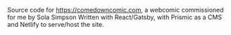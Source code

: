 Source code for https://comedowncomic.com, a webcomic commissioned for me by Sola Simpson
Written with React/Gatsby, with Prismic as a CMS and Netlify to serve/host the site. 
